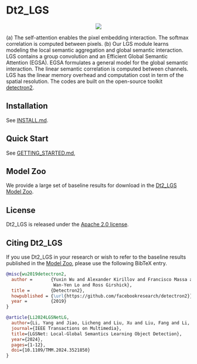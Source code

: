 # Dt2_LGS

<div align="center">
  <img src="https://repository-images.githubusercontent.com/918944634/f50d80a4-9882-4c00-8c35-12b108c044a1"/>
</div>

(a) The self-attention enables the pixel embedding interaction. The softmax correlation is computed between pixels. 
(b) Our LGS module learns modeling the local semantic aggregation and global semantic interaction. 
LGS contains a group convolution and an Efficient Global Semantic Attention (EGSA). 
EGSA formulates a general model for the global semantic interaction. 
The linear semantic correlation is computed between channels. 
LGS has the linear memory overhead and computation cost in term of the spatial resolution.
The codes are built on the open-source toolkit [detectron2](https://github.com/facebookresearch/detectron2/tree/main).

## Installation

See [INSTALL.md](INSTALL.md).

## Quick Start

See [GETTING_STARTED.md](GETTING_STARTED.md),

## Model Zoo

We provide a large set of baseline results for download in the [Dt2_LGS Model Zoo](MODEL_ZOO.md).

## License

Dt2_LGS is released under the [Apache 2.0 license](LICENSE).

## Citing Dt2_LGS

If you use Dt2_LGS in your research or wish to refer to the baseline results published in the [Model Zoo](MODEL_ZOO.md), please use the following BibTeX entry.

```BibTeX
@misc{wu2019detectron2,
  author =       {Yuxin Wu and Alexander Kirillov and Francisco Massa and
                  Wan-Yen Lo and Ross Girshick},
  title =        {Detectron2},
  howpublished = {\url{https://github.com/facebookresearch/detectron2}},
  year =         {2019}
}

@article{Li2024LGSNetLG,
  author={Li, Yang and Jiao, Licheng and Liu, Xu and Liu, Fang and Li, Lingling and Chen, Puhua},
  journal={IEEE Transactions on Multimedia}, 
  title={LGSNet: Local-Global Semantics Learning Object Detection}, 
  year={2024},
  pages={1-12},
  doi={10.1109/TMM.2024.3521850}
}
```
